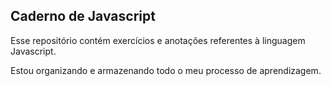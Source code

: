 ## Caderno de Javascript
Esse repositório contém exercícios e anotações referentes à linguagem Javascript. 

Estou organizando e armazenando todo o meu processo de aprendizagem. 
